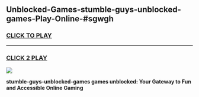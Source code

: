 
## Unblocked-Games-stumble-guys-unblocked-games-Play-Online-#sgwgh
<h3>
<a href="https://premium.freeplayer.one?title=stumble-guys-unblocked-games&ref=24F">CLICK TO PLAY</a></h3>
<hr>

<h3>
<a href="https://premium.freeplayer.one?title=stumble-guys-unblocked-games&ref=24F">CLICK 2 PLAY</a>
  
</h3>

<a href="https://premium.freeplayer.one?title=stumble-guys-unblocked-games&ref=24F/"><img src="https://clearcache.store/games.png"></a>


**stumble-guys-unblocked-games games unblocked: Your Gateway to Fun and Accessible Online Gaming**
